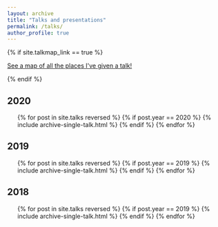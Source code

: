 ```yaml
---
layout: archive
title: "Talks and presentations"
permalink: /talks/
author_profile: true
---
```


{% if site.talkmap_link == true %}

<p style="text-decoration:underline;"><a href="/talkmap.html">See a map of all the places I've given a talk!</a></p>

{% endif %}

2020
------
<ul>
{% for post in site.talks reversed %}
  {% if post.year == 2020 %}
    {% include archive-single-talk.html %}
  {% endif %}
{% endfor %}
</ul>

2019
------
<ul>
{% for post in site.talks reversed %}
  {% if post.year == 2019 %}
    {% include archive-single-talk.html %}
  {% endif %}
{% endfor %}
</ul>

2018
------
<ul>
{% for post in site.talks reversed %}
  {% if post.year == 2019 %}
    {% include archive-single-talk.html %}
  {% endif %}
{% endfor %}
</ul>
